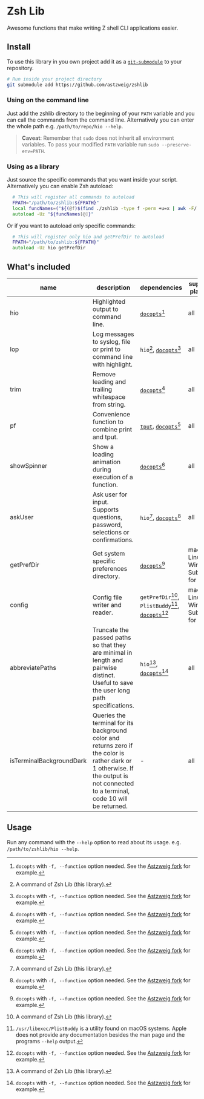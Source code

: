 # Zsh Lib
Awesome functions that make writing Z shell CLI applications easier.

## Install
To use this library in you own project add it as a [`git-submodule`][git-submodule]
to your repository.

```zsh
# Run inside your project directory
git submodule add https://github.com/astzweig/zshlib
```

### Using on the command line
Just add the zshlib directory to the beginning of your `PATH` variable and you
can call the commands from the command line. Alternatively you can enter the
whole path e.g. `/path/to/repo/hio --help`.

> **Caveat**: Remember that `sudo` does not inherit all environment variables.
> To pass your modified `PATH` variable run `sudo --preserve-env=PATH`.

### Using as a library
Just source the specific commands that you want inside your script. Alternatively
you can enable Zsh autoload:

```zsh
  # This will register all commands to autoload
  FPATH="/path/to/zshlib:${FPATH}"
  local funcNames=("${(@f)$(find ./zshlib -type f -perm +u=x | awk -F/ '{ print $NF }')}")
  autoload -Uz "${funcNames[@]}"
```
Or if you want to autoload only specific commands:

```zsh
  # This will register only hio and getPrefDir to autoload
  FPATH="/path/to/zshlib:${FPATH}"
  autoload -Uz hio getPrefDir
```

## What's included

| name | description | dependencies | supported platforms |
| ---- | ----------- | ------------ | ------------------- |
| hio  | Highlighted output to command line. | [`docopts`][docopts][^docopts] | all |
| lop | Log messages to syslog, file or print to command line with highlight. | `hio`[^zshlib], [`docopts`][docopts][^docopts] | all |
| trim  | Remove leading and trailing whitespace from string. | [`docopts`][docopts][^docopts] | all |
| pf | Convenience function to combine print and tput. | [`tput`][tput], [`docopts`][docopts][^docopts] | all |
| showSpinner | Show a loading animation during execution of a function. | [`docopts`][docopts][^docopts] | all |
| askUser | Ask user for input. Supports questions, password, selections or confirmations. | `hio`[^zshlib], [`docopts`][docopts][^docopts] | all |
| getPrefDir | Get system specific preferences directory. | [`docopts`][docopts][^docopts] | macOS, Linux, Windows Subsystem for Linux |
| config | Config file writer and reader. | `getPrefDir`[^zshlib], `PlistBuddy`[^plistbuddy], [`docopts`][docopts][^docopts] | macOS, Linux, Windows Subsystem for Linux |
| abbreviatePaths | Truncate the passed paths so that they are minimal in length and pairwise distinct. Useful to save the user long path specifications. | `hio`[^zshlib], [`docopts`][docopts][^docopts] | all |
| isTerminalBackgroundDark | Queries the terminal for its background color and returns zero if the color is rather dark or 1 otherwise. If the output is not connected to a terminal, code 10 will be returned. | - | all |


[^zshlib]: A command of Zsh Lib (this library).
[^docopts]: `docopts` with `-f, --function` option needed. See the
  [Astzweig fork][astzweig-docopts] for example.
[^plistbuddy]: `/usr/libexec/PlistBuddy` is a utility found on macOS systems.
  Apple does not provide any documentation besides the man page and the programs
  `--help` output.

## Usage
Run any command with the `--help` option to read about its usage. e.g.
`/path/to/zshlib/hio --help`.

[git-submodule]: https://git-scm.com/docs/git-submodule
[docopts]: https://github.com/docopt/docopts
[tput]: https://www.gnu.org/software/termutils/manual/termutils-2.0/html_chapter/tput_1.html
[astzweig-docopts]: https://github.com/astzweig/docopts
